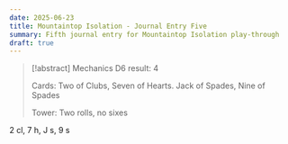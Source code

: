 ```yaml
---
date: 2025-06-23
title: Mountaintop Isolation - Journal Entry Five
summary: Fifth journal entry for Mountaintop Isolation play-through
draft: true
---
```

> [!abstract] Mechanics
> D6 result: 4
> 
> Cards: Two of Clubs, Seven of Hearts. Jack of Spades, Nine of Spades
> 
> Tower: Two rolls, no sixes

2 cl, 7 h, J s, 9 s